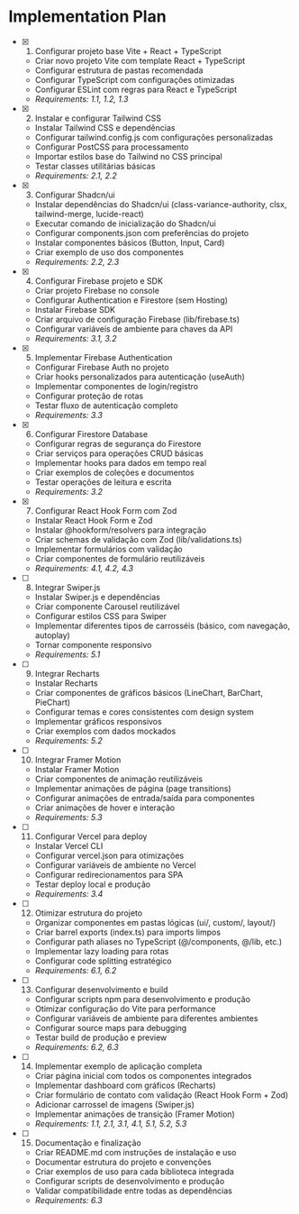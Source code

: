 # Implementation Plan

- [x] 1. Configurar projeto base Vite + React + TypeScript






  - Criar novo projeto Vite com template React + TypeScript
  - Configurar estrutura de pastas recomendada
  - Configurar TypeScript com configurações otimizadas
  - Configurar ESLint com regras para React e TypeScript
  - _Requirements: 1.1, 1.2, 1.3_

- [x] 2. Instalar e configurar Tailwind CSS



  - Instalar Tailwind CSS e dependências
  - Configurar tailwind.config.js com configurações personalizadas
  - Configurar PostCSS para processamento
  - Importar estilos base do Tailwind no CSS principal
  - Testar classes utilitárias básicas
  - _Requirements: 2.1, 2.2_

- [x] 3. Configurar Shadcn/ui





  - Instalar dependências do Shadcn/ui (class-variance-authority, clsx, tailwind-merge, lucide-react)
  - Executar comando de inicialização do Shadcn/ui
  - Configurar components.json com preferências do projeto
  - Instalar componentes básicos (Button, Input, Card)
  - Criar exemplo de uso dos componentes
  - _Requirements: 2.2, 2.3_

- [x] 4. Configurar Firebase projeto e SDK





  - Criar projeto Firebase no console
  - Configurar Authentication e Firestore (sem Hosting)
  - Instalar Firebase SDK
  - Criar arquivo de configuração Firebase (lib/firebase.ts)
  - Configurar variáveis de ambiente para chaves da API
  - _Requirements: 3.1, 3.2_

- [x] 5. Implementar Firebase Authentication





  - Configurar Firebase Auth no projeto
  - Criar hooks personalizados para autenticação (useAuth)
  - Implementar componentes de login/registro
  - Configurar proteção de rotas
  - Testar fluxo de autenticação completo
  - _Requirements: 3.3_

- [x] 6. Configurar Firestore Database





  - Configurar regras de segurança do Firestore
  - Criar serviços para operações CRUD básicas
  - Implementar hooks para dados em tempo real
  - Criar exemplos de coleções e documentos
  - Testar operações de leitura e escrita
  - _Requirements: 3.2_

- [x] 7. Configurar React Hook Form com Zod





  - Instalar React Hook Form e Zod
  - Instalar @hookform/resolvers para integração
  - Criar schemas de validação com Zod (lib/validations.ts)
  - Implementar formulários com validação
  - Criar componentes de formulário reutilizáveis
  - _Requirements: 4.1, 4.2, 4.3_

- [ ] 8. Integrar Swiper.js
  - Instalar Swiper.js e dependências
  - Criar componente Carousel reutilizável
  - Configurar estilos CSS para Swiper
  - Implementar diferentes tipos de carrosséis (básico, com navegação, autoplay)
  - Tornar componente responsivo
  - _Requirements: 5.1_

- [ ] 9. Integrar Recharts
  - Instalar Recharts
  - Criar componentes de gráficos básicos (LineChart, BarChart, PieChart)
  - Configurar temas e cores consistentes com design system
  - Implementar gráficos responsivos
  - Criar exemplos com dados mockados
  - _Requirements: 5.2_

- [ ] 10. Integrar Framer Motion
  - Instalar Framer Motion
  - Criar componentes de animação reutilizáveis
  - Implementar animações de página (page transitions)
  - Configurar animações de entrada/saída para componentes
  - Criar animações de hover e interação
  - _Requirements: 5.3_

- [ ] 11. Configurar Vercel para deploy
  - Instalar Vercel CLI
  - Configurar vercel.json para otimizações
  - Configurar variáveis de ambiente no Vercel
  - Configurar redirecionamentos para SPA
  - Testar deploy local e produção
  - _Requirements: 3.4_

- [ ] 12. Otimizar estrutura do projeto
  - Organizar componentes em pastas lógicas (ui/, custom/, layout/)
  - Criar barrel exports (index.ts) para imports limpos
  - Configurar path aliases no TypeScript (@/components, @/lib, etc.)
  - Implementar lazy loading para rotas
  - Configurar code splitting estratégico
  - _Requirements: 6.1, 6.2_

- [ ] 13. Configurar desenvolvimento e build
  - Configurar scripts npm para desenvolvimento e produção
  - Otimizar configuração do Vite para performance
  - Configurar variáveis de ambiente para diferentes ambientes
  - Configurar source maps para debugging
  - Testar build de produção e preview
  - _Requirements: 6.2, 6.3_

- [ ] 14. Implementar exemplo de aplicação completa
  - Criar página inicial com todos os componentes integrados
  - Implementar dashboard com gráficos (Recharts)
  - Criar formulário de contato com validação (React Hook Form + Zod)
  - Adicionar carrossel de imagens (Swiper.js)
  - Implementar animações de transição (Framer Motion)
  - _Requirements: 1.1, 2.1, 3.1, 4.1, 5.1, 5.2, 5.3_

- [ ] 15. Documentação e finalização
  - Criar README.md com instruções de instalação e uso
  - Documentar estrutura do projeto e convenções
  - Criar exemplos de uso para cada biblioteca integrada
  - Configurar scripts de desenvolvimento e produção
  - Validar compatibilidade entre todas as dependências
  - _Requirements: 6.3_